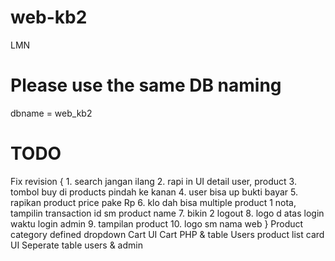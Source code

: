 # web-kb2

LMN

# Please use the same DB naming

dbname = web_kb2

# TODO

Fix revision {
    1. search jangan ilang
    2. rapi in UI detail user, product 
    3. tombol buy di products pindah ke kanan
    4. user bisa up bukti bayar
    5. rapikan product price pake Rp
    6. klo dah bisa multiple product 1 nota, tampilin transaction id sm product name
    7. bikin 2 logout
    8. logo d atas login waktu login admin
    9. tampilan product
    10. logo sm nama web
}
Product category defined dropdown
Cart UI
Cart PHP & table
Users product list card UI
Seperate table users & admin


